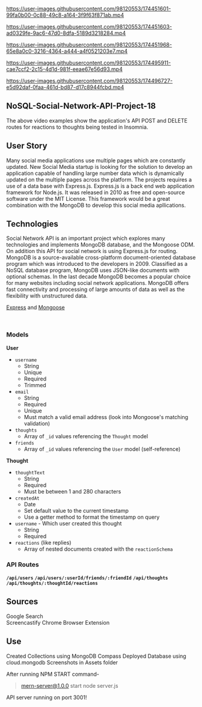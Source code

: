 https://user-images.githubusercontent.com/98120553/174451601-99fa0b00-0c88-49c8-a164-3f9f63f871ab.mp4 

https://user-images.githubusercontent.com/98120553/174451603-ad0329fe-9ac6-47d0-8dfa-5189d3218284.mp4

https://user-images.githubusercontent.com/98120553/174451968-65e8a0c0-3216-4364-a444-a4f0521203e7.mp4

https://user-images.githubusercontent.com/98120553/174495911-cae7ccf2-2c15-4d1d-981f-eeae67e56d93.mp4

https://user-images.githubusercontent.com/98120553/174496727-e5d92daf-0faa-461d-bd87-d17c8944fcbd.mp4


## NoSQL-Social-Network-API-Project-18

The above video examples show the application's API POST and DELETE routes for reactions to thoughts being tested in Insomnia.

## User Story

Many social media applications use multiple pages which are constantly updated. New Social Media startup is looking for the solution to develop an application capable of handling large number data which is dynamically updated on the multiple pages across the platform. The projects requires a use of a data base with Express.js. Express.js is a back end web application framework for Node.js.  It was released in 2010 as free and open-source software under the MIT License. This framework would be a great combination with the MongoDB to develop this social media apllications.

## Technologies

Social Network API is an important project which explores many technologies and implements MongoDB database, and the Mongoose ODM. On addition this API for social network is using Express.js for routing. MongoDB is a source-available cross-platform document-oriented database program which was introduced to the developers in 2009. Classified as a NoSQL database program, MongoDB uses JSON-like documents with optional schemas. In the last decade MongoDB becomes a popular choice for many websites including social network applications. MongoDB offers fast connectivity and processing of large amounts of data as well as the flexibility with unstructured data. 

[Express](https://www.npmjs.com/package/express) and [Mongoose](https://www.npmjs.com/package/mongoose)

 </br>


### Models

**User**

* `username`
    * String
    * Unique
    * Required
    * Trimmed
* `email`
    * String
    * Required
    * Unique
    * Must match a valid email address (look into Mongoose's matching validation)
* `thoughts`
    * Array of `_id` values referencing the `Thought` model
* `friends`
    * Array of `_id` values referencing the `User` model (self-reference)

**Thought**
* `thoughtText`
    * String
    * Required
    * Must be between 1 and 280 characters
* `createdAt`
    * Date
    * Set default value to the current timestamp
    * Use a getter method to format the timestamp on query
* `username` - Which user created this thought
    * String
    * Required
* `reactions` (like replies)
    * Array of nested documents created with the `reactionSchema`

### API Routes

**`/api/users`**
**`/api/users/:userId/friends/:friendId`**
**`/api/thoughts`**
**`/api/thoughts/:thoughtId/reactions`**

## Sources
Google Search </br>
Screencastify Chrome Browser Extension </br>


## Use
Created Collections using MongoDB Compass
Deployed Database using cloud.mongodb
Screenshots in Assets folder

After running NPM START command-
> mern-server@1.0.0 start
> node server.js

API server running on port 3001!
